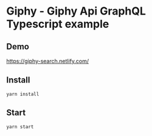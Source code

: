 # Giphy - Giphy Api GraphQL Typescript example

## Demo

https://giphy-search.netlify.com/

## Install

`yarn install`

## Start

`yarn start`

